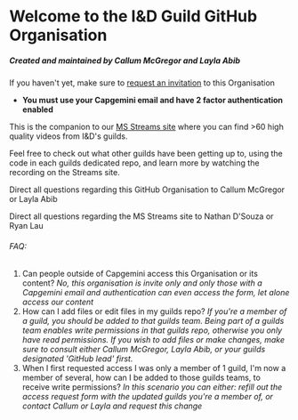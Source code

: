 # Welcome to the I&D Guild GitHub Organisation
##### Created and maintained by Callum McGregor and Layla Abib

If you haven't yet, make sure to [request an invitation](https://forms.office.com/e/jiQwn0tBmX) to this Organisation <br>
* **You must use your Capgemini email and have 2 factor authentication enabled**

This is the companion to our [MS Streams site](https://web.microsoftstream.com/group/b6562f21-b02d-4048-9fa3-4b17322dee63?view=channels) where you can find >60 high quality videos from I&D's guilds.

Feel free to check out what other guilds have been getting up to, using the code in each guilds dedicated repo, and learn more by watching the recording on the Streams site.


Direct all questions regarding this GitHub Organisation to Callum McGregor or Layla Abib

Direct all questions regarding the MS Streams site to Nathan D'Souza or Ryan Lau



###### FAQ: 

1. Can people outside of Capgemini access this Organisation or its content? *No, this organisation is invite only and only those with a Capgemini email and authentication can even access the form, let alone access our content*
2. How can I add files or edit files in my guilds repo? *If you're a member of a guild, you should be added to that guilds team. Being part of a guilds team enables write permissions in that guilds repo, otherwise you only have read permissions. If you wish to add files or make changes, make sure to consult either Callum McGregor, Layla Abib, or your guilds designated 'GitHub lead' first.*
3. When I first requested access I was only a member of 1 guild, I'm now a member of several, how can I be added to those guilds teams, to receive write permissions? *In this scenario you can either: refill out the access request form with the updated guilds you're a member of, or contact Callum or Layla and request this change*

